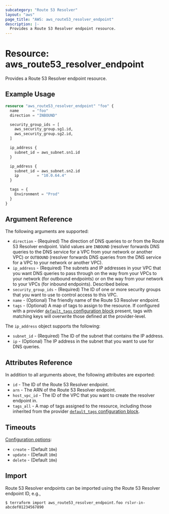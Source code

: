 ```yaml
---
subcategory: "Route 53 Resolver"
layout: "aws"
page_title: "AWS: aws_route53_resolver_endpoint"
description: |-
  Provides a Route 53 Resolver endpoint resource.
---
```


# Resource: aws_route53_resolver_endpoint

Provides a Route 53 Resolver endpoint resource.

## Example Usage

```terraform
resource "aws_route53_resolver_endpoint" "foo" {
  name      = "foo"
  direction = "INBOUND"

  security_group_ids = [
    aws_security_group.sg1.id,
    aws_security_group.sg2.id,
  ]

  ip_address {
    subnet_id = aws_subnet.sn1.id
  }

  ip_address {
    subnet_id = aws_subnet.sn2.id
    ip        = "10.0.64.4"
  }

  tags = {
    Environment = "Prod"
  }
}
```

## Argument Reference

The following arguments are supported:

* `direction` - (Required) The direction of DNS queries to or from the Route 53 Resolver endpoint.
Valid values are `INBOUND` (resolver forwards DNS queries to the DNS service for a VPC from your network or another VPC)
or `OUTBOUND` (resolver forwards DNS queries from the DNS service for a VPC to your network or another VPC).
* `ip_address` - (Required) The subnets and IP addresses in your VPC that you want DNS queries to pass through on the way from your VPCs
to your network (for outbound endpoints) or on the way from your network to your VPCs (for inbound endpoints). Described below.
* `security_group_ids` - (Required) The ID of one or more security groups that you want to use to control access to this VPC.
* `name` - (Optional) The friendly name of the Route 53 Resolver endpoint.
* `tags` - (Optional) A map of tags to assign to the resource. If configured with a provider [`default_tags` configuration block](https://registry.terraform.io/providers/hashicorp/aws/latest/docs#default_tags-configuration-block) present, tags with matching keys will overwrite those defined at the provider-level.

The `ip_address` object supports the following:

* `subnet_id` - (Required) The ID of the subnet that contains the IP address.
* `ip` - (Optional) The IP address in the subnet that you want to use for DNS queries.

## Attributes Reference

In addition to all arguments above, the following attributes are exported:

* `id` - The ID of the Route 53 Resolver endpoint.
* `arn` - The ARN of the Route 53 Resolver endpoint.
* `host_vpc_id` - The ID of the VPC that you want to create the resolver endpoint in.
* `tags_all` - A map of tags assigned to the resource, including those inherited from the provider [`default_tags` configuration block](https://registry.terraform.io/providers/hashicorp/aws/latest/docs#default_tags-configuration-block).

## Timeouts

[Configuration options](https://developer.hashicorp.com/terraform/language/resources/syntax#operation-timeouts):

- `create` - (Default `10m`)
- `update` - (Default `10m`)
- `delete` - (Default `10m`)

## Import

 Route 53 Resolver endpoints can be imported using the Route 53 Resolver endpoint ID, e.g.,

```
$ terraform import aws_route53_resolver_endpoint.foo rslvr-in-abcdef01234567890
```
